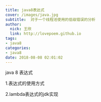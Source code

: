 ```yaml
---
title: java8表达式
cover: /images/java.jpg
subtitle:  对于一个线程池使用的低级错误的分析
author: 
  nick: 王欣
  link: http://lovepoem.github.io
tags:
- java8
categories: 
- java8 
date: 2018-08-08 02:01:02  
---
```


java 8 表达式

1.表达式的使用方式
    
2.lambda表达式的jdk实现


